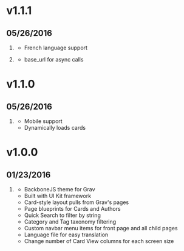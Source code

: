 # v1.1.1
## 05/26/2016

1. [](#new)
    * French language support

1. [](#improved)
    * base_url for async calls

# v1.1.0
## 05/26/2016

1. [](#new)
    * Mobile support
    * Dynamically loads cards

# v1.0.0
## 01/23/2016

1. [](#new)
    * BackboneJS theme for Grav
    * Built with UI Kit framework
    * Card-style layout pulls from Grav's pages
    * Page blueprints for Cards and Authors
    * Quick Search to filter by string
    * Category and Tag taxonomy filtering
    * Custom navbar menu items for front page and all child pages
    * Language file for easy translation
    * Change number of Card View columns for each screen size

